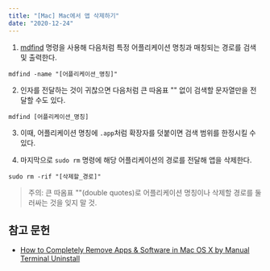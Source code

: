 ```yaml
---
title: "[Mac] Mac에서 앱 삭제하기"
date: "2020-12-24"
---
```


1. [mdfind](https://osxdaily.com/2006/12/05/use-spotlight-from-the-command-line-with-mdfind/) 명령을 사용해 다음처럼 특정 어플리케이션 명칭과 매칭되는 경로를 검색 및 출력한다.

```
mdfind -name "[어플리케이션_명칭]"
```

2. 인자를 전달하는 것이 귀찮으면 다음처럼 큰 따옴표 "" 없이 검색할 문자열만을 전달할 수도 있다.

```
mdfind [어플리케이션_명칭]
```

3. 이때, 어플리케이션 명칭에 `.app`처럼 확장자를 덧붙이면 검색 범위를 한정시킬 수 있다.

4. 마지막으로 `sudo rm` 명령에 해당 어플리케이션의 경로를 전달해 앱을 삭제한다.

```
sudo rm -rif "[삭제할_경로]"
```

> 주의: 큰 따옴표 ""(double quotes)로 어플리케이션 명칭이나 삭제할 경로를 둘러싸는 것을 잊지 말 것. 

## 참고 문헌

- [How to Completely Remove Apps & Software in Mac OS X by Manual Terminal Uninstall](https://osxdaily.com/2014/07/31/manual-complete-app-removal-mac-os-x-terminal/)
